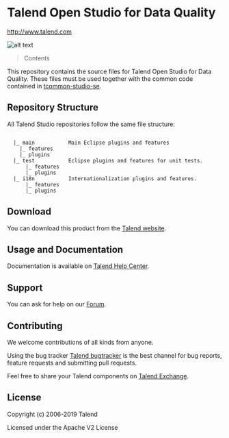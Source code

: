 # Talend Open Studio for Data Quality
http://www.talend.com


![alt text](https://www.talend.com/wp-content/uploads/2016/07/talend-logo.png "Talend")


> Contents

This repository contains the source files for Talend Open Studio for Data Quality. These files must be used together with the common code contained in [tcommon-studio-se](https://github.com/Talend/tcommon-studio-se).


## Repository Structure
All Talend Studio repositories follow the same file structure:
```

  |_ main           Main Eclipse plugins and features
    |_ features
    |_ plugins
  |_ test           Eclipse plugins and features for unit tests.
      |_ features
      |_ plugins
  |_ i18n           Internationalization plugins and features.
      |_ features
      |_ plugins
```

## Download

You can download this product from the [Talend website](http://www.talend.com/download/talend-open-studio?qt-product_tos_download_new=2&utm_medium=communityext&utm_source=github&utm_campaign=tosdq).


## Usage and Documentation

Documentation is available on [Talend Help Center](http://help.talend.com/).



## Support

You can ask for help on our [Forum](http://www.talend.com/services/global-technical-support).


## Contributing

We welcome contributions of all kinds from anyone.

Using the bug tracker [Talend bugtracker](http://jira.talendforge.org/) is the best channel for bug reports, feature requests and submitting pull requests.

Feel free to share your Talend components on [Talend Exchange](http://www.talendforge.org/exchange).


## License

Copyright (c) 2006-2019 Talend

Licensed under the Apache V2 License
